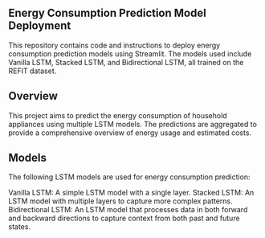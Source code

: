 ## Energy Consumption Prediction Model Deployment

This repository contains code and instructions to deploy energy consumption prediction models using Streamlit. The models used include Vanilla LSTM, Stacked LSTM, and Bidirectional LSTM, all trained on the REFIT dataset.


## Overview
This project aims to predict the energy consumption of household appliances using multiple LSTM models. The predictions are aggregated to provide a comprehensive overview of energy usage and estimated costs.


## Models
The following LSTM models are used for energy consumption prediction:

Vanilla LSTM: A simple LSTM model with a single layer.
Stacked LSTM: An LSTM model with multiple layers to capture more complex patterns.
Bidirectional LSTM: An LSTM model that processes data in both forward and backward directions to capture context from both past and future states.

